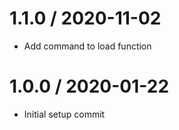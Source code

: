 1.1.0 / 2020-11-02
==================

  * Add command to load function


1.0.0 / 2020-01-22
==================

  * Initial setup commit
